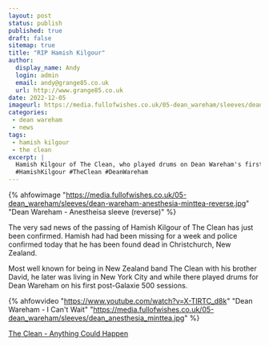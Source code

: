 ```yaml
---
layout: post
status: publish
published: true
draft: false
sitemap: true
title: "RIP Hamish Kilgour"
author: 
  display_name: Andy
  login: admin
  email: andy@grange85.co.uk
  url: http://www.grange85.co.uk
date: 2022-12-05
imageurl: https://media.fullofwishes.co.uk/05-dean_wareham/sleeves/dean-wareham-anesthesia-minttea-reverse.jpg
categories:
 - dean wareham
 - news
tags:
 - hamish kilgour
 - the clean
excerpt: |
  Hamish Kilgour of The Clean, who played drums on Dean Wareham's first post-Galaxie 500 session, has been found dead in Christchurch, New Zealand
  #HamishKilgour #TheClean #DeanWareham
---
```

{% ahfowimage "https://media.fullofwishes.co.uk/05-dean_wareham/sleeves/dean-wareham-anesthesia-minttea-reverse.jpg" "Dean Wareham - Anestheisa sleeve (reverse)" %}

The very sad news of the passing of Hamish Kilgour of The Clean has just been confirmed. Hamish had had been missing for a week and police confir<F3>med today that he has been found dead in Christchurch, New Zealand.

Most well known for being in New Zealand band The Clean with his brother David, he later was living in New York City and while there played drums for Dean Wareham on his first post-Galaxie 500 sessions.

{% ahfowvideo "https://www.youtube.com/watch?v=X-TIRTC_d8k" "Dean Wareham - I Can't Wait" "https://media.fullofwishes.co.uk/05-dean_wareham/sleeves/dean_anesthesia_minttea.jpg" %}

[The Clean - Anything Could Happen](https://www.youtube.com/watch?v=7tf1wzg4rdE)
